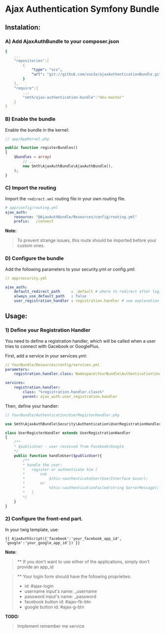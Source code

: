 Ajax Authentication Symfony Bundle
=============================

Instalation:
-----------------------------

### A) Add AjaxAuthBundle to your composer.json

```yaml
{
    ...
    "repositories":[
        {
            "type": "vcs",
            "url": "git://github.com/vas3a/ajaxAuthenticationBundle.git"
        }
    ],
    "require":{
        ...
        "smth/ajax-authentication-bundle":"dev-master"
    }
}
```

### B) Enable the bundle

Enable the bundle in the kernel:

```php
// app/AppKernel.php

public function registerBundles()
{
    $bundles = array(
        // ...
        new Smth\AjaxAuthBundle\AjaxAuthBundle(),
    );
}
```

### C) Import the routing

Import the `redirect.xml` routing file in your own routing file.

```yaml
# app/config/routing.yml
ajax_auth:
    resource: "@AjaxAuthBundle/Resources/config/routing.yml"
    prefix:   /connect
```

**Note:**

> To prevent strange issues, this route should be imported before your custom ones.

### D) Configure the bundle

Add the following parameters to your security.yml or config.yml:

```yaml
// app/security.yml

ajax_auth:
    default_redirect_path     : _default # where to redirect after login
    always_use_default_path   : false
    user_registration_handler : registration.handler # see explanation bellow
```

Usage:
-----------------------------

### 1) Define your Registration Handler

You need to define a registration handler, which will be called when a user tries to connect with Gacebook or GooglePlus.

First, add a service in your services.yml:

```yaml
// YourBundle/Resources/config/services.yml
parameters:
    registration.handler.class: Namespace\YourBundle\Authentication\UserRegisterHandler

services:
    registration.handler:
        class: "%registration.handler.class%"
        parent: ajax_auth.user_registration.handler
```
Then, define your handler:

```php
// YourBundle/Authentication/UserRegisterHandler.php

use Smth\AjaxAuthBundle\Security\Authentication\UserRegistrationHandler;

class UserRegisterHandler extends UserRegistrationHandler
{
    /**
    * $publicUser - user received from Facebook/Google
    */
    public function handleUser($publicUser){
        /**
        * handle the user: 
        *   register or authenticate him (
        *       use 
        *           $this->authenticateUser(UserInterface $user);
        *       or
        *           %this->authenticationFailed(string $errorMessage);
        *   )
        */
    }
}

```

### 2) Configure the front-end part.

In your twig template, use:

```twig
{{ AjaxAuthScript({'facebook':'your_facebook_app_id', 'google':'your_google_app_id'}) }}
```

**Note:**

> ** If you don't want to use either of the applications, simply don't provide an app_id

> ** Your login form should have the following proprieties:
>   - id: #ajax-login
>   - username input's name: _username
>   - password input's name: _password
>   - facebook button id: #ajax-fb-btn
>   - google   button id: #ajax-g-btn

**TODO:**
> Implement remember me service